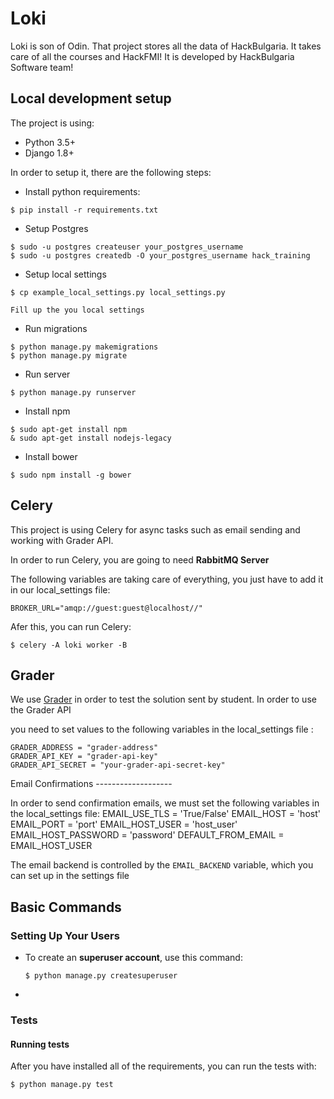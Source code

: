 # Loki

Loki is son of Odin. That project stores all the data of HackBulgaria.
It takes care of all the courses and HackFMI! It is developed by HackBulgaria Software team!

Local development setup
-----------------------

The project is using:

-   Python 3.5+
-   Django 1.8+

In order to setup it, there are the following steps:

-   Install python requirements:

<!-- -->

    $ pip install -r requirements.txt

-   Setup Postgres

<!-- -->

    $ sudo -u postgres createuser your_postgres_username
    $ sudo -u postgres createdb -O your_postgres_username hack_training

-   Setup local settings

<!-- -->

    $ cp example_local_settings.py local_settings.py

    Fill up the you local settings

-   Run migrations

<!-- -->

    $ python manage.py makemigrations
    $ python manage.py migrate

-   Run server

<!-- -->

    $ python manage.py runserver

-   Install npm

<!-- -->

    $ sudo apt-get install npm
    & sudo apt-get install nodejs-legacy

-   Install bower

<!-- -->

    $ sudo npm install -g bower



Celery
------

This project is using Celery for async tasks such as email sending and working with Grader API.

In order to run Celery, you are going to need **RabbitMQ Server**

The following variables are taking care of everything, you just have to add it in our local_settings file:

    BROKER_URL="amqp://guest:guest@localhost//"

Afer this, you can run Celery:

    $ celery -A loki worker -B

Grader
------

We use [Grader](https://github.com/HackBulgaria/HackTester) in order to test the solution sent by student. In order to use the Grader API

you need to set values to the following variables in the local_settings file :

    GRADER_ADDRESS = "grader-address"
    GRADER_API_KEY = "grader-api-key"
    GRADER_API_SECRET = "your-grader-api-secret-key"



Email Confirmations  -------------------

In order to send confirmation emails, we must set the following variables in the local_settings file:
EMAIL_USE_TLS = 'True/False'
EMAIL_HOST = 'host'
EMAIL_PORT = 'port'
EMAIL_HOST_USER = 'host_user'
EMAIL_HOST_PASSWORD = 'password'
DEFAULT_FROM_EMAIL = EMAIL_HOST_USER


The email backend is controlled by the
`EMAIL_BACKEND` variable, which you can set up in the settings file 


Basic Commands
--------------

### Setting Up Your Users

-   To create an **superuser account**, use this command:

        $ python manage.py createsuperuser


- 
### Tests

#### Running tests

After you have installed all of the requirements, you can run the tests with:

    $ python manage.py test

